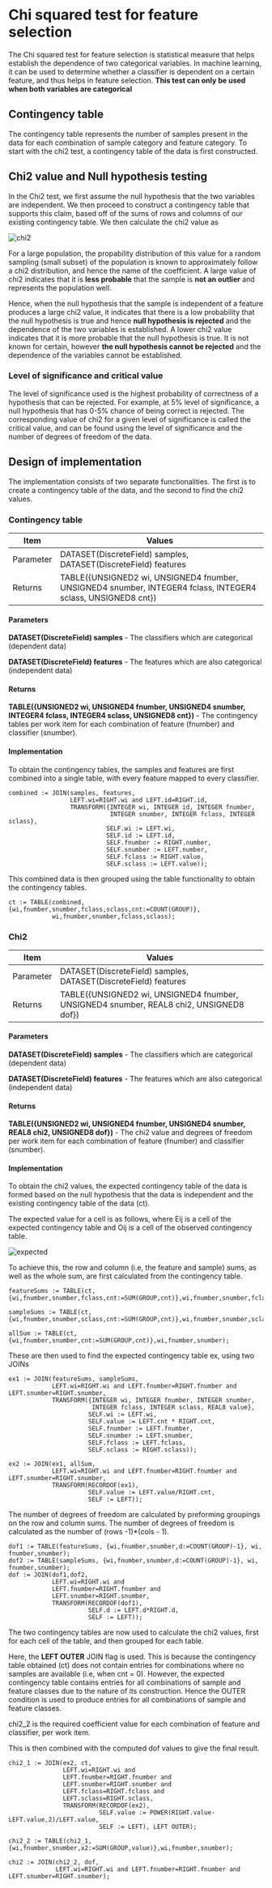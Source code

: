 # Chi squared test for feature selection
The Chi squared test for feature selection is statistical measure that helps establish the dependence of two categorical variables. In machine learning, it can be used to determine whether a classifier is dependent on a certain feature, and thus helps in feature selection.
**This test can only be used when both variables are categorical**
## Contingency table
The contingency table represents the number of samples present in the data for each combination of sample category and feature category. To start with the chi2 test, a contingency table of the data is first constructed.
## Chi2 value and Null hypothesis testing
In the Chi2 test, we first assume the null hypothesis that the two variables are independent. We then proceed to construct a contingency table that supports this claim, based off of the sums of rows and columns of our existing contingency table. We then calculate the chi2 value as

![chi2](https://github.com/suryanarayanan21/HPCC-Evaluation-metrics-for-ML-algorithms/blob/master/Planning/img/Chi2.svg)

For a large population, the propability distribution of this value for a random sampling (small subset) of the population is known to approximately follow a chi2 distribution, and hence the name of the coefficient. A large value of chi2 indicates that it is **less probable** that the sample is **not an outlier** and represents the population well.

Hence, when the null hypothesis that the sample is independent of a feature produces a large chi2 value, it indicates that there is a low probability that the null hypothesis is true and hence **null hypothesis is rejected** and the dependence of the two variables is established. A lower chi2 value indicates that it is more probable that the null hypothesis is true. It is not known for certain, however **the null hypothesis cannot be rejected** and the dependence of the variables cannot be established.
### Level of significance and critical value
The level of significance used is the highest probability of correctness of a hypothesis that can be rejected. For example, at 5% level of significance, a null hypothesis that has 0-5% chance of being correct is rejected. The corresponding value of chi2 for a given level of significance is called the critical value, and can be found using the level of significance and the number of degrees of freedom of the data.
## Design of implementation
The implementation consists of two separate functionalities. The first is to create a contingency table of the data, and the second to find the chi2 values.
### Contingency table
| Item | Values |
| --- | --- |
| Parameter | DATASET(DiscreteField) samples, DATASET(DiscreteField) features |
| Returns | TABLE({UNSIGNED2 wi, UNSIGNED4 fnumber, UNSIGNED4 snumber, INTEGER4 fclass, INTEGER4 sclass, UNSIGNED8 cnt}) |
#### Parameters
**DATASET(DiscreteField) samples** - The classifiers which are categorical (dependent data)

**DATASET(DiscreteField) features** - The features which are also categorical (independent data)
#### Returns
**TABLE({UNSIGNED2 wi, UNSIGNED4 fnumber, UNSIGNED4 snumber, INTEGER4 fclass, INTEGER4 sclass, UNSIGNED8 cnt})** - The contingency tables per work item for each combination of feature (fnumber) and classifier (snumber).
#### Implementation
To obtain the contingency tables, the samples and features are first combined into a single table, with every feature mapped to every classifier.

~~~
combined := JOIN(samples, features,
                 LEFT.wi=RIGHT.wi and LEFT.id=RIGHT.id,
                 TRANSFORM({INTEGER wi, INTEGER id, INTEGER fnumber,
                            INTEGER snumber, INTEGER fclass, INTEGER sclass},
                           SELF.wi := LEFT.wi,
                           SELF.id := LEFT.id,
                           SELF.fnumber := RIGHT.number,
                           SELF.snumber := LEFT.number,
                           SELF.fclass := RIGHT.value,
                           SELF.sclass := LEFT.value));
~~~

This combined data is then grouped using the table functionality to obtain the contingency tables.

~~~
ct := TABLE(combined, {wi,fnumber,snumber,fclass,sclass,cnt:=COUNT(GROUP)},
            wi,fnumber,snumber,fclass,sclass);
~~~
### Chi2
| Item | Values |
| --- | --- |
| Parameter | DATASET(DiscreteField) samples, DATASET(DiscreteField) features |
| Returns | TABLE({UNSIGNED2 wi, UNSIGNED4 fnumber, UNSIGNED4 snumber, REAL8 chi2, UNSIGNED8 dof}) |
#### Parameters
**DATASET(DiscreteField) samples** - The classifiers which are categorical (dependent data)

**DATASET(DiscreteField) features** - The features which are also categorical (independent data)
#### Returns
**TABLE({UNSIGNED2 wi, UNSIGNED4 fnumber, UNSIGNED4 snumber, REAL8 chi2, UNSIGNED8 dof})** - The chi2 value and degrees of freedom per work item for each combination of feature (fnumber) and classifier (snumber).
#### Implementation
To obtain the chi2 values, the expected contingency table of the data is formed based on the null hypothesis that the data is independent and the existing contingency table of the data (ct).

The expected value for a cell is as follows, where Eij is a cell of the expected contingency table and Oij is a cell of the observed contingency table.

![expected](https://github.com/suryanarayanan21/HPCC-Evaluation-metrics-for-ML-algorithms/blob/master/Planning/img/chi2exp.svg)

To achieve this, the row and column (i.e, the feature and sample) sums, as well as the whole sum, are first calculated from the contingency table.

~~~
featureSums := TABLE(ct, {wi,fnumber,snumber,fclass,cnt:=SUM(GROUP,cnt)},wi,fnumber,snumber,fclass);

sampleSums := TABLE(ct, {wi,fnumber,snumber,sclass,cnt:=SUM(GROUP,cnt)},wi,fnumber,snumber,sclass);

allSum := TABLE(ct, {wi,fnumber,snumber,cnt:=SUM(GROUP,cnt)},wi,fnumber,snumber);
~~~

These are then used to find the expected contingency table ex, using two JOINs

~~~
ex1 := JOIN(featureSums, sampleSums,
            LEFT.wi=RIGHT.wi and LEFT.fnumber=RIGHT.fnumber and LEFT.snumber=RIGHT.snumber,
            TRANSFORM({INTEGER wi, INTEGER fnumber, INTEGER snumber, 
                       INTEGER fclass, INTEGER sclass, REAL8 value},
                      SELF.wi := LEFT.wi,
                      SELF.value := LEFT.cnt * RIGHT.cnt,
                      SELF.fnumber := LEFT.fnumber,
                      SELF.snumber := LEFT.snumber,
                      SELF.fclass := LEFT.fclass,
                      SELF.sclass := RIGHT.sclass));

ex2 := JOIN(ex1, allSum,
            LEFT.wi=RIGHT.wi and LEFT.fnumber=RIGHT.fnumber and LEFT.snumber=RIGHT.snumber,
            TRANSFORM(RECORDOF(ex1),
                      SELF.value := LEFT.value/RIGHT.cnt,
                      SELF := LEFT));
~~~

The number of degrees of freedom are calculated by preforming groupings on the row and column sums. The number of degrees of freedom is calculated as the number of (rows -1)\*(cols - 1).

~~~
dof1 := TABLE(featureSums, {wi,fnumber,snumber,d:=COUNT(GROUP)-1}, wi, fnumber,snumber);
dof2 := TABLE(sampleSums, {wi,fnumber,snumber,d:=COUNT(GROUP)-1}, wi, fnumber,snumber);
dof := JOIN(dof1,dof2, 
            LEFT.wi=RIGHT.wi and
            LEFT.fnumber=RIGHT.fnumber and
            LEFT.snumber=RIGHT.snumber,
            TRANSFORM(RECORDOF(dof1),
                      SELF.d := LEFT.d*RIGHT.d,
                      SELF := LEFT));
~~~

The two contingency tables are now used to calculate the chi2 values, first for each cell of the table, and then grouped for each table.

Here, the **LEFT OUTER** JOIN flag is used. This is because the contingency table obtained (ct) does not contain entries for combinations where no samples are available (i.e, when cnt = 0). However, the expected contingency table contains entries for all combinations of sample and feature classes due to the nature of its construction. Hence the OUTER condition is used to produce entries for all combinations of sample and feature classes.

chi2_2 is the required coefficient value for each combination of feature and classifier, per work item.

This is then combined with the computed dof values to give the final result.

~~~
chi2_1 := JOIN(ex2, ct,
               LEFT.wi=RIGHT.wi and
               LEFT.fnumber=RIGHT.fnumber and
               LEFT.snumber=RIGHT.snumber and
               LEFT.fclass=RIGHT.fclass and
               LEFT.sclass=RIGHT.sclass,
               TRANSFORM(RECORDOF(ex2),
                         SELF.value := POWER(RIGHT.value-LEFT.value,2)/LEFT.value,
                         SELF := LEFT), LEFT OUTER);

chi2_2 := TABLE(chi2_1, {wi,fnumber,snumber,x2:=SUM(GROUP,value)},wi,fnumber,snumber);

chi2 := JOIN(chi2_2, dof, 
             LEFT.wi=RIGHT.wi and LEFT.fnumber=RIGHT.fnumber and LEFT.snumber=RIGHT.snumber);
~~~
